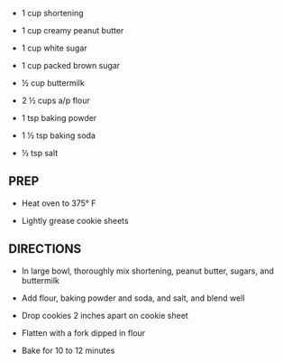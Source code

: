 - 1 cup shortening

- 1 cup creamy peanut butter

- 1 cup white sugar

- 1 cup packed brown sugar

- ½ cup buttermilk

- 2 ½ cups a/p flour

- 1 tsp baking powder

- 1 ½ tsp baking soda

- ½ tsp salt

## PREP

- Heat oven to 375° F

- Lightly grease cookie sheets

## DIRECTIONS

- In large bowl, thoroughly mix shortening, peanut butter, sugars, and
    buttermilk

- Add flour, baking powder and soda, and salt, and blend well

- Drop cookies 2 inches apart on cookie sheet

- Flatten with a fork dipped in flour

- Bake for 10 to 12 minutes
